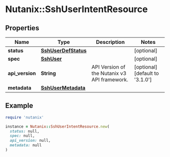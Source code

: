 # Nutanix::SshUserIntentResource

## Properties

| Name | Type | Description | Notes |
| ---- | ---- | ----------- | ----- |
| **status** | [**SshUserDefStatus**](SshUserDefStatus.md) |  | [optional] |
| **spec** | [**SshUser**](SshUser.md) |  | [optional] |
| **api_version** | **String** | API Version of the Nutanix v3 API framework. | [optional][default to &#39;3.1.0&#39;] |
| **metadata** | [**SshUserMetadata**](SshUserMetadata.md) |  |  |

## Example

```ruby
require 'nutanix'

instance = Nutanix::SshUserIntentResource.new(
  status: null,
  spec: null,
  api_version: null,
  metadata: null
)
```

